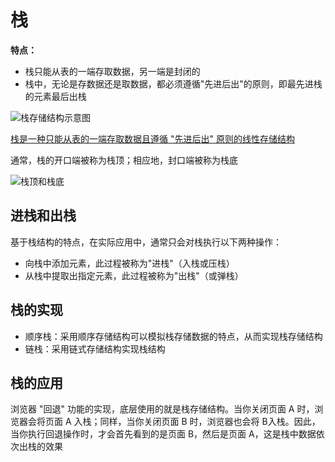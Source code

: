 # 栈



**特点：**

- 栈只能从表的一端存取数据，另一端是封闭的
- 栈中，无论是存数据还是取数据，都必须遵循"先进后出"的原则，即最先进栈的元素最后出栈

![栈存储结构示意图](http://data.biancheng.net/uploads/allimg/181201/2-1Q201203Q5110.gif)

<u>栈是一种只能从表的一端存取数据且遵循 "先进后出" 原则的线性存储结构</u>



通常，栈的开口端被称为栈顶；相应地，封口端被称为栈底

![栈顶和栈底](http://data.biancheng.net/uploads/allimg/181201/2-1Q201204153P8.gif)



## 进栈和出栈

基于栈结构的特点，在实际应用中，通常只会对栈执行以下两种操作：

- 向栈中添加元素，此过程被称为"进栈"（入栈或压栈）
- 从栈中提取出指定元素，此过程被称为"出栈"（或弹栈）



## 栈的实现

- 顺序栈：采用顺序存储结构可以模拟栈存储数据的特点，从而实现栈存储结构
- 链栈：采用链式存储结构实现栈结构



## 栈的应用

浏览器 "回退" 功能的实现，底层使用的就是栈存储结构。当你关闭页面 A 时，浏览器会将页面 A 入栈；同样，当你关闭页面 B 时，浏览器也会将 B入栈。因此，当你执行回退操作时，才会首先看到的是页面 B，然后是页面 A，这是栈中数据依次出栈的效果